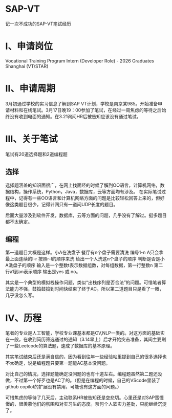 # SAP-VT
记一次不成功的SAP-VT笔试经历
# Ⅰ、申请岗位
Vocational Training Program Intern (Developer Role) - 2026 Graduates Shanghai (VT/STAR)
# Ⅱ、申请周期
3月初通过学校的实习信息了解到SAP VT计划，学校是南京某985。开始准备申请材料和在线笔试。3月17日晚19：00参加了笔试，在经过一周焦虑的等待之后始终没有收到电面的通知。在3.21询问HR后被告知应该没有通过笔试。
# Ⅲ、关于笔试
笔试有20道选择题和2道编程题
 ## 选择
 选择题涵盖的知识面很广，在网上找面经的时候了解到OO语言，计算机网络，数据结构，操作系统，Python，Java，数据库，云等方面均有涉及。
 在实际笔试过程中，记得有一些OO语言和计算机网络方面的问题是比较轻松回答上来的，但好像这类题目很少，记得计网只有一道问UDP长度的题目。
 
 后面大量涉及到软件开发，数据库，云等方面的问题，几乎没有了解过。挺多题目都不太确定。
 ## 编程
 第一道题目大概是这样。小A在洗盘子 餐厅有n个盘子需要清洗 编号1-n A只会拿最上面连续的l-r 按照r-l的顺序来洗 给出一个人洗这n个盘子的顺序 判断是否是小A洗盘子的顺序 输入是一个整数t表示数据组数，对每组数据，第一行整数n 第二行a1到an表示顺序 输出是yes 或 no。

 其实是一个典型的模拟栈操作问题，类似“出栈序列是否合法”的问题。可惜笔者算法能力不强，鼓捣鼓捣到时间快结束了终于AC。所以第二道题目只是看了一眼，几乎没怎么写。

 # Ⅳ、历程
 笔者的专业是人工智能，学校专业课基本都是CV,NLP一类的。对这方面的基础实在一般，在收到简历筛选通过的通知（3.14早上）后才开始突击准备，其间主要刷了一些Leetcode的算法题，速成了数据库的基本原理。

 其实笔试结束后还是满自信的，因为看到往年一些经验帖里提到自己的很多选择也不太确定，说是编程题只要第一题能AC基本没问题。
 
 对比自己的情况，选择题能确定没问题的也有十道左右。编程题虽然第二题还没做，不过第一个好歹也是AC了的。（但是在编程的时候，自己的VScode里装了github copilot的扩展没有禁用，可能也有这方面的问题。）
 
 可惜焦虑的等待了几天后，主动联系HR被告知还是空悲切。心里还是对SAP蛮憧憬的，很羡慕他们的氛围和对实习生的态度。奈何个人软实力差劲，只能继续沉淀了。
